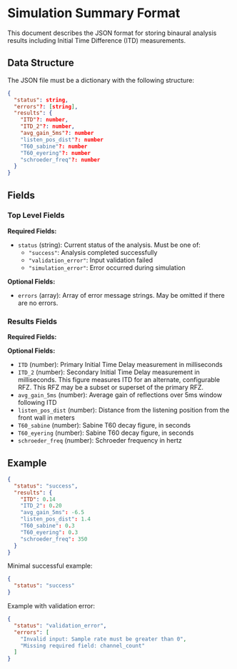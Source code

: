 # Simulation Summary Format

This document describes the JSON format for storing binaural analysis results including Initial Time Difference (ITD) measurements.

## Data Structure

The JSON file must be a dictionary with the following structure:

```json
{
  "status": string,
  "errors"?: [string],
  "results": {
    "ITD"?: number,
    "ITD_2"?: number,
    "avg_gain_5ms"?: number
    "listen_pos_dist"?: number
    "T60_sabine"?: number
    "T60_eyering"?: number
    "schroeder_freq"?: number
  }
}
```

## Fields

### Top Level Fields

**Required Fields:**

- `status` (string): Current status of the analysis. Must be one of:
  - `"success"`: Analysis completed successfully
  - `"validation_error"`: Input validation failed
  - `"simulation_error"`: Error occurred during simulation

**Optional Fields:**

- `errors` (array): Array of error message strings. May be omitted if there are no errors.

### Results Fields

**Required Fields:**

**Optional Fields:**

- `ITD` (number): Primary Initial Time Delay measurement in milliseconds
- `ITD_2` (number): Secondary Initial Time Delay measurement in milliseconds. This figure measures ITD for an alternate, configurable RFZ. This RFZ may be a subset or superset of the primary RFZ.
- `avg_gain_5ms` (number): Average gain of reflections over 5ms window following ITD
- `listen_pos_dist` (number): Distance from the listening position from the front wall in meters
- `T60_sabine` (number): Sabine T60 decay figure, in seconds
- `T60_eyering` (number): Sabine T60 decay figure, in seconds
- `schroeder_freq` (number): Schroeder frequency in hertz

## Example

```json
{
  "status": "success",
  "results": {
    "ITD": 0.14
    "ITD_2": 0.20
    "avg_gain_5ms": -6.5
    "listen_pos_dist": 1.4
    "T60_sabine": 0.3
    "T60_eyering": 0.3
    "schroeder_freq": 350
  }
}
```

Minimal successful example:

```json
{
  "status": "success"
}
```

Example with validation error:

```json
{
  "status": "validation_error",
  "errors": [
    "Invalid input: Sample rate must be greater than 0",
    "Missing required field: channel_count"
  ]
}
```
